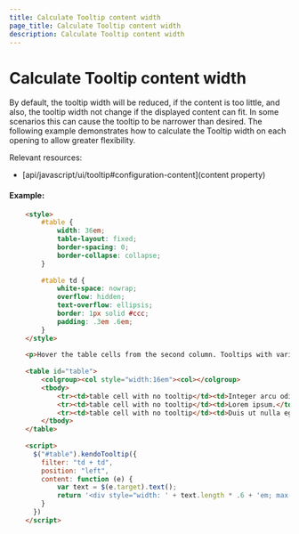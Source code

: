 ```yaml
---
title: Calculate Tooltip content width
page_title: Calculate Tooltip content width
description: Calculate Tooltip content width
---
```


# Calculate Tooltip content width

By default, the tooltip width will be reduced, if the content is too little, and also, the tooltip width not change if the displayed content can fit.
In some scenarios this can cause the tooltip to be narrower than desired.
The following example demonstrates how to calculate the Tooltip width on each opening to allow greater flexibility.

Relevant resources:

* [api/javascript/ui/tooltip#configuration-content](content property)

#### Example:

```html
    <style>
        #table {
            width: 36em;
            table-layout: fixed;
            border-spacing: 0;
            border-collapse: collapse;
        }
        
        #table td {
            white-space: nowrap;
            overflow: hidden;
            text-overflow: ellipsis;
            border: 1px solid #ccc;
            padding: .3em .6em;
        }
    </style>
    
    <p>Hover the table cells from the second column. Tooltips with variable width will appear.</p>
    
    <table id="table">
        <colgroup><col style="width:16em"><col></colgroup>
        <tbody>
            <tr><td>table cell with no tooltip</td><td>Integer arcu odio, egestas nec pretium sit amet, aliquet vel nibh.</td></tr>
            <tr><td>table cell with no tooltip</td><td>Lorem ipsum.</td></tr>
            <tr><td>table cell with no tooltip</td><td>Duis ut nulla eget lectus posuere tempor. </td></tr>
        </tbody>
    </table>
    
    <script>
      $("#table").kendoTooltip({
        filter: "td + td",
        position: "left",
        content: function (e) {
            var text = $(e.target).text();
            return '<div style="width: ' + text.length * .6 + 'em; max-width: 14em">' + text + '</div>';
        }
      })
    </script>
```